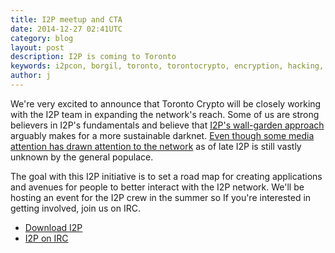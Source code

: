 ```yaml
---
title: I2P meetup and CTA
date: 2014-12-27 02:41UTC
category: blog
layout: post
description: I2P is coming to Toronto
keywords: i2pcon, borgil, toronto, torontocrypto, encryption, hacking, security, privacy, i2p, tor
author: j
---
```


We're very excited to announce that Toronto Crypto
will be closely working with the I2P team in expanding
the network's reach. Some of us are strong
believers in I2P's fundamentals and believe
that [I2P's wall-garden approach](https://geti2p.net/en/docs/how/intro) arguably makes for a more sustainable
darknet. [Even though some media attention
has drawn attention to the network](http://gizmodo.com/i2p-the-super-anonymous-network-that-silk-road-calls-h-1680940282) as of late I2P
is still vastly unknown by the general populace.

The goal with this I2P initiative is to set a
road map for creating applications and avenues
for people to better interact with the I2P network. We'll
be hosting an event for the I2P crew in the summer so If
you're interested in getting involved, join us on IRC.

* [Download I2P](https://geti2p.net/en/download)
* [I2P on IRC](http://www.eepsite.com/Content/HowTo/Setup_XChat_I2P.htm)
